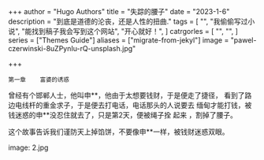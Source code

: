+++
author = "Hugo Authors"
title = "失踪的腰子"
date = "2023-1-6"
description = "到底是道德的沦丧，还是人性的扭曲."
tags = [
    "",
    "我偷偷写过小说",
    "能找到稿子我会写到这个网站",
    "开心就好！",
]
catrgorles = [
    "",
    "",
]
series = ["Themes Guide"]
aliases = ["migrate-from-jekyl"]
image = "pawel-czerwinski-8uZPynIu-rQ-unsplash.jpg"

+++

```
第一章    富婆的诱惑
```

  曾经有个邯郸人士，他叫申**，他由于太想要钱财，于是便走了捷径， 看到了路边电线杆的重金求子，于是便去打电话，电话那头的人说要去 缅甸才能打钱，被钱迷惑的申**没忍住就去了，只是第2天，便被绳子拴 起来 ，割掉了腰子。

  这个故事告诉我们谨防天上掉馅饼，不要像申**一样，被钱财迷惑双眼。

image: 2.jpg
